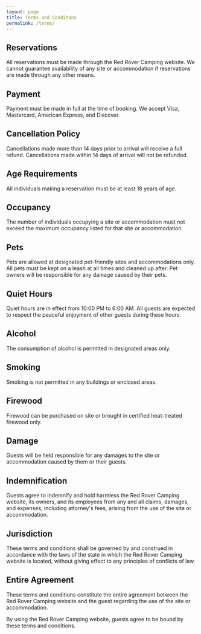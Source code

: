 ```yaml
---
layout: page
title: Terms and Conditons
permalink: /terms/
---
```


## Reservations
All reservations must be made through the Red Rover Camping website. We cannot guarantee availability of any site or accommodation if reservations are made through any other means.

## Payment
Payment must be made in full at the time of booking. We accept Visa, Mastercard, American Express, and Discover.

## Cancellation Policy
Cancellations made more than 14 days prior to arrival will receive a full refund. Cancellations made within 14 days of arrival will not be refunded.

## Age Requirements
All individuals making a reservation must be at least 18 years of age.

## Occupancy
The number of individuals occupying a site or accommodation must not exceed the maximum occupancy listed for that site or accommodation.

## Pets
Pets are allowed at designated pet-friendly sites and accommodations only. All pets must be kept on a leash at all times and cleaned up after. Pet owners will be responsible for any damage caused by their pets.

## Quiet Hours
Quiet hours are in effect from 10:00 PM to 6:00 AM. All guests are expected to respect the peaceful enjoyment of other guests during these hours.

## Alcohol
The consumption of alcohol is permitted in designated areas only.

## Smoking
Smoking is not permitted in any buildings or enclosed areas.

## Firewood
Firewood can be purchased on site or brought in certified heat-treated firewood only.

## Damage
Guests will be held responsible for any damages to the site or accommodation caused by them or their guests.

## Indemnification
Guests agree to indemnify and hold harmless the Red Rover Camping website, its owners, and its employees from any and all claims, damages, and expenses, including attorney's fees, arising from the use of the site or accommodation.

## Jurisdiction
These terms and conditions shall be governed by and construed in accordance with the laws of the state in which the Red Rover Camping website is located, without giving effect to any principles of conflicts of law.

## Entire Agreement
These terms and conditions constitute the entire agreement between the Red Rover Camping website and the guest regarding the use of the site or accommodation.

By using the Red Rover Camping website, guests agree to be bound by these terms and conditions.